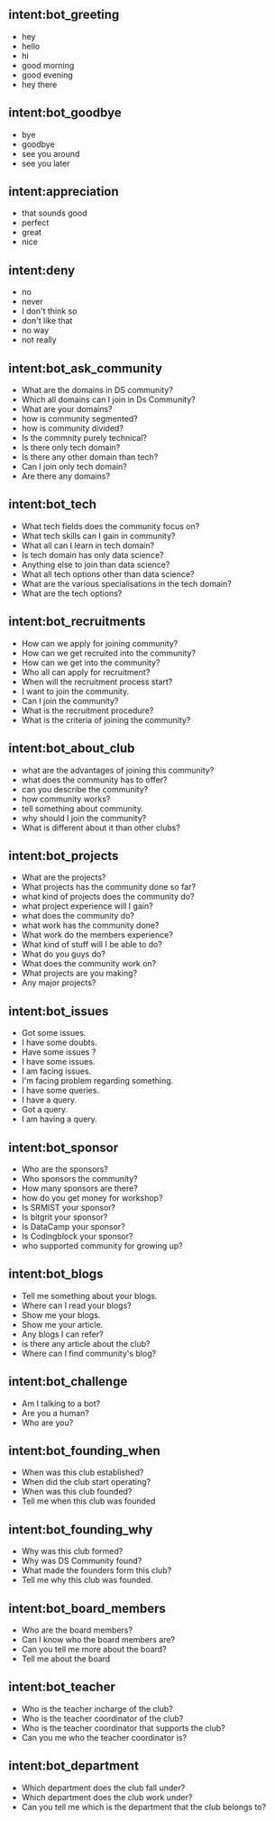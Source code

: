 ## intent:bot_greeting
- hey
- hello
- hi
- good morning
- good evening
- hey there

## intent:bot_goodbye
- bye
- goodbye
- see you around
- see you later

## intent:appreciation
- that sounds good
- perfect
- great
- nice

## intent:deny
- no
- never
- I don't think so
- don't like that
- no way
- not really

## intent:bot_ask_community
- What are the domains in DS community?
- Which all domains can I join in Ds Community?
- What are your domains?
- how is community segmented?
- how is community divided?
- Is the commnity purely technical?
- Is there only tech domain?
- Is there any other domain than tech?
- Can I join only tech domain?
- Are there any domains? 

 ## intent:bot_tech
-  What tech fields does the community focus on?
-  What tech skills can I gain in community?
-  What all can I learn in tech domain?
-  Is tech domain has only data science?
-  Anything else to join than data science?
-  What all tech options other than data science?
-  What are the various specialisations in the tech domain?
-  What are the tech options?

## intent:bot_recruitments
- How can we apply for joining community?
- How can we get recruited into the community?
- How can we get into the community?
- Who all can apply for recruitment?
- When will the recruitment process start?
- I want to join the community.
- Can I join the community?
- What is the recruitment procedure?
- What is the criteria of joining the community?

## intent:bot_about_club
- what are the advantages of joining this community?
- what does the community has to offer?
- can you describe the community?
- how community works?
- tell something about community.
- why should I join the community?
- What is different about it than other clubs?

 ## intent:bot_projects
- What are the projects?
- What projects has the community done so far?
- what kind of projects does the community do?
- what project experience will I gain?
- what does the community do?
- what work has the community done?
- What work do the members experience?
- What kind of stuff will I be able to do?
- What do you guys do?
- What does the community work on?
- What projects are you making?
- Any major projects?

 ## intent:bot_issues
- Got some issues.
- I have some doubts.
- Have some issues ?
- I have some issues.
- I am facing issues.
- I'm facing problem regarding something.
- I have some queries.
- I have a query.
- Got a query.
- I am having a query.

 ## intent:bot_sponsor
- Who are the sponsors?
- Who sponsors the community?
- How many sponsors are there?
- how do you get money for workshop?
- Is SRMIST your sponsor?
- Is bitgrit your sponsor?
- Is DataCamp your sponsor?
- Is Codingblock your sponsor?
- who supported community for growing up?

 ## intent:bot_blogs
- Tell me something about your blogs.
- Where can I read your blogs?
- Show me your blogs.
- Show me your article.
- Any blogs I can refer?
- is there any article about the club?
- Where can I find community's blog?

## intent:bot_challenge
- Am I talking to a bot?
- Are you a human?
- Who are you?

## intent:bot_founding_when
- When was this club established?
- When did the club start operating?
- When was this club founded?
- Tell me when this club was founded

## intent:bot_founding_why
- Why was this club formed?
- Why was DS Community found?
- What made the founders form this club?
- Tell me why this club was founded.

## intent:bot_board_members
- Who are the board members?
- Can I know who the board members are?
- Can you tell me more about the board?
- Tell me about the board

## intent:bot_teacher
- Who is the teacher incharge of the club?
- Who is the teacher coordinator of the club?
- Who is the teacher coordinator that supports the club?
- Can you me who the teacher coordinator is?

## intent:bot_department
- Which department does the club fall under?
- Which department does the club work under?
- Can you tell me which is the department that the club belongs to?



 


